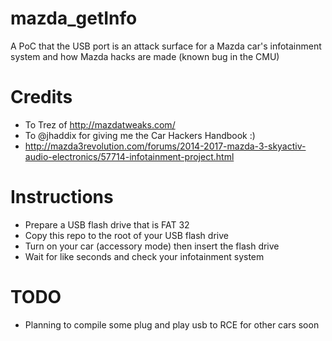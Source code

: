 # mazda_getInfo
A PoC that the USB port is an attack surface for a Mazda car's infotainment system and how Mazda hacks are made (known bug in the CMU)

# Credits
- To Trez of http://mazdatweaks.com/ 
- To @jhaddix for giving me the Car Hackers Handbook :)
- http://mazda3revolution.com/forums/2014-2017-mazda-3-skyactiv-audio-electronics/57714-infotainment-project.html

# Instructions
- Prepare a USB flash drive that is FAT 32
- Copy this repo to the root of your USB flash drive
- Turn on your car (accessory mode) then insert the flash drive
- Wait for like seconds and check your infotainment system

# TODO
- Planning to compile some plug and play usb to RCE for other cars soon



